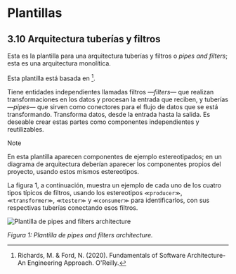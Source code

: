 # Plantillas

## 3.10 Arquitectura tuberías y filtros

Esta es la plantilla para una arquitectura tuberías y filtros o *pipes and
filters*; esta es una arquitectura monolítica.

Esta plantilla está basada en [^1].

Tiene entidades independientes llamadas filtros —*filters*— que realizan
transformaciones en los datos y procesan la entrada que reciben, y tuberías
—*pipes*— que sirven como conectores para el flujo de datos que se está
transformando. Transforma datos, desde la entrada hasta la salida. Es deseable
crear estas partes como componentes independientes y reutilizables.


> [!NOTE]
> En esta plantilla aparecen componentes de ejemplo estereotipados; en
> un diagrama de arquitectura deberían aparecer los componentes propios del
> proyecto, usando estos mismos estereotipos.

La figura 1, a continuación, muestra un ejemplo de cada uno de los cuatro tipos
típicos de filtros, usando los estereotipos `≪producer≫`, `≪transformer≫`,
`≪tester≫` y `≪consumer≫` para identificarlos, con sus respectivas tuberías
conectando esos filtros.

![Plantilla de pipes and filters
architecture](/diagrams/Architecture_Pipes_And_Filters.svg)

*Figura 1: Plantilla de pipes and filters architecture.*

[^1]: Richards, M. & Ford, N. (2020). Fundamentals of Software Architecture-An
      Engineering Approach. O'Reilly.
